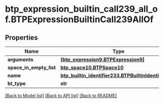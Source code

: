 # btp_expression_builtin_call239_all_of.BTPExpressionBuiltinCall239AllOf

## Properties
Name | Type | Description | Notes
------------ | ------------- | ------------- | -------------
**arguments** | [**[btp_expression9.BTPExpression9]**](BTPExpression9.md) |  | [optional] 
**space_in_empty_list** | [**btp_space10.BTPSpace10**](BTPSpace10.md) |  | [optional] 
**name** | [**btp_builtin_identifier233.BTPBuiltinIdentifier233**](BTPBuiltinIdentifier233.md) |  | [optional] 
**bt_type** | **str** |  | [optional] 

[[Back to Model list]](../README.md#documentation-for-models) [[Back to API list]](../README.md#documentation-for-api-endpoints) [[Back to README]](../README.md)


